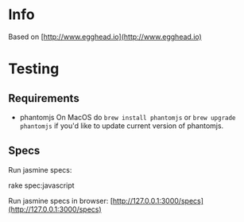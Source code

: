 # Info

Based on [http://www.egghead.io](http://www.egghead.io)


# Testing

## Requirements

* phantomjs
On MacOS do `brew install phantomjs` or `brew upgrade phantomjs` if you'd like to update current version of phantomjs.

## Specs

Run jasmine specs:

  rake spec:javascript

Run jasmine specs in browser: [http://127.0.0.1:3000/specs](http://127.0.0.1:3000/specs)
